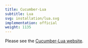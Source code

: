 ```yaml
---
title: Cucumber-Lua
subtitle: Lua
svg: installation/lua.svg
implementation: official
weight: 1135
---
```


Please see the [Cucumber-Lua website](https://github.com/cucumber/cucumber-lua).
